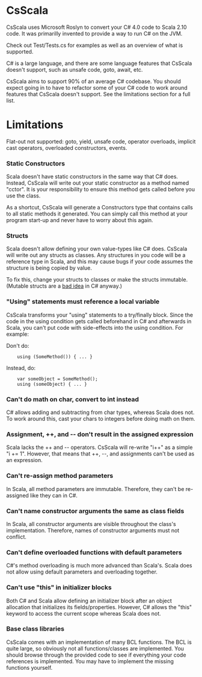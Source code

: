 # CsScala

CsScala uses Microsoft Roslyn to convert your C# 4.0 code to Scala 2.10 code.  It was primarilly invented to provide a way to run C# on the JVM.

Check out Test/Tests.cs for examples as well as an overview of what is supported.

C# is a large language, and there are some language features that CsScala doesn't support, such as unsafe code, goto, await, etc.

CsScala aims to support 90% of an average C# codebase.  You should expect going in to have to refactor some of your C# code to work around features that CsScala doesn't support.  See the limitations section for a full list.

# Limitations

Flat-out not supported: goto, yield, unsafe code, operator overloads, implicit cast operators, overloaded constructors, events.

### Static Constructors

Scala doesn't have static constructors in the same way that C# does.  Instead, CsScala will write out your static constructor as a method named "cctor".  It is your responsibility to ensure this method gets called before you use the class.  

As a shortcut, CsScala will generate a Constructors type that contains calls to all static methods it generated. You can simply call this method at your program start-up and never have to worry about this again.

### Structs

Scala doesn't allow defining your own value-types like C# does.  CsScala will write out any structs as classes.  Any structures in you code will be a reference type in Scala, and this may cause bugs if your code assumes the structure is being copied by value.  

To fix this, change your structs to classes or make the structs immutable. (Mutable structs are a [bad idea](http://blogs.msdn.com/ericlippert/archive/2008/05/14/mutating-readonly-structs.aspx) in C# anyway.)  

### "Using" statements must reference a local variable

CsScala transforms your "using" statements to a try/finally block. Since the code in the using condition gets called beforehand in C# and afterwards in Scala, you can't put code with side-effects into the using condition. For example:


Don't do:
```
	using (SomeMethod()) { ... }
```

Instead, do:
```
	var someObject = SomeMethod();
	using (someObject) { ... }
```	


### Can't do math on char, convert to int instead
C# allows adding and subtracting from char types, whereas Scala does not.  To work around this, cast your chars to integers before doing math on them.

### Assignment, ++, and -- don't result in the assigned expression
Scala lacks the ++ and -- operators.  CsScala will re-write "i++" as a simple "i += 1".  However, that means that ++, --, and assignments can't be used as an expression.

### Can't re-assign method parameters
In Scala, all method parameters are immutable.  Therefore, they can't be re-assigned like they can in C#.

### Can't name constructor arguments the same as class fields
In Scala, all constructor arguments are visible throughout the class's implementation.  Therefore, names of constructor arguments must not conflict.

### Can't define overloaded functions with default parameters
C#'s method overloading is much more advanced than Scala's.  Scala does not allow using default parameters and overloading together.

### Can't use "this" in initializer blocks
Both C# and Scala allow defining an initializer block after an object allocation that initializes its fields/properties.  However, C# allows the "this" keyword to access the current scope whereas Scala does not.

### Base class libraries
CsScala comes with an implementation of many BCL functions.  The BCL is quite large, so obviously not all functions/classes are implemented.  You should browse through the provided code to see if everything your code references is implemented.  You may have to implement the missing functions yourself.
	
  
  


